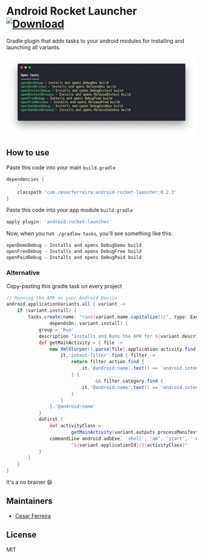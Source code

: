 # Android Rocket Launcher [ ![Download](https://api.bintray.com/packages/cesarferreira/maven/android-rocket-launcher/images/download.svg) ](https://bintray.com/cesarferreira/maven/android-rocket-launcher/_latestVersion)

Gradle plugin that adds tasks to your android modules for installing and launching all variants.

<p align="center">
<img src="extras/screenshot.png" />
</p>

## How to use
Paste this code into your main `build.gradle`

```groovy
dependencies {
    // ...
    classpath 'com.cesarferreira:android-rocket-launcher:0.2.3'
}
```

Paste this code into your app module `build.gradle`
```groovy
apply plugin: 'android-rocket-launcher'
```

Now, when you run `./gradlew tasks`, you'll see something like this:

```
openDemoDebug - Installs and opens DebugDemo build
openFreeDebug - Installs and opens DebugFree build
openPaidDebug - Installs and opens DebugPaid build
```

### Alternative
Copy-pasting this gradle task on every project

```groovy
// Running the APK on your Android Device
android.applicationVariants.all { variant ->
    if (variant.install) {
        tasks.create(name: "run${variant.name.capitalize()}", type: Exec,
                dependsOn: variant.install) {
            group = 'Run'
            description "Installs and Runs the APK for ${variant.description}."
            def getMainActivity = { file ->
                new XmlSlurper().parse(file).application.activity.find {
                    it.'intent-filter'.find { filter ->
                        return filter.action.find {
                            it.'@android:name'.text() == 'android.intent.action.MAIN'
                        } \
                                 && filter.category.find {
                            it.'@android:name'.text() == 'android.intent.category.LAUNCHER'
                        }
                    }
                }.'@android:name'
            }
            doFirst {
                def activityClass =
                        getMainActivity(variant.outputs.processManifest.manifestOutputFile)
                commandLine android.adbExe, 'shell', 'am', 'start', '-n',
                        "${variant.applicationId}/${activityClass}"
            }
        }
    }
}
```

It's a no brainer :smile:

## Maintainers

- [Cesar Ferreira](http://cesarferreira.com)

## License

MIT